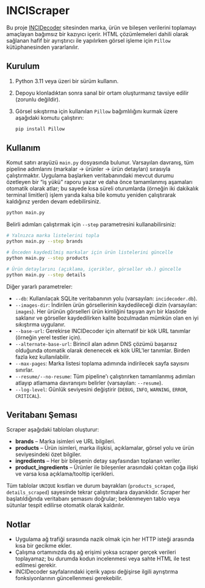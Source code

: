 # INCIScraper

Bu proje [INCIDecoder](https://incidecoder.com) sitesinden marka, ürün ve
bileşen verilerini toplamayı amaçlayan bağımsız bir kazıyıcı içerir. HTML
çözümlemeleri dahili olarak sağlanan hafif bir ayrıştırıcı ile yapılırken görsel
işleme için `Pillow` kütüphanesinden yararlanılır.

## Kurulum

1. Python 3.11 veya üzeri bir sürüm kullanın.
2. Depoyu klonladıktan sonra sanal bir ortam oluşturmanız tavsiye edilir (zorunlu
   değildir).
3. Görsel sıkıştırma için kullanılan `Pillow` bağımlılığını kurmak üzere aşağıdaki
   komutu çalıştırın:

   ```bash
   pip install Pillow
   ```

## Kullanım

Komut satırı arayüzü `main.py` dosyasında bulunur. Varsayılan davranış, tüm
pipeline adımlarını (markalar → ürünler → ürün detayları) sırasıyla
çalıştırmaktır. Uygulama başlarken veritabanındaki mevcut durumu özetleyen bir
“iş yükü” raporu yazar ve daha önce tamamlanmış aşamaları otomatik olarak
atlar; bu sayede kısa süreli oturumlarda (örneğin iki dakikalık terminal
limitleri) işlem yarıda kalsa bile komutu yeniden çalıştırarak kaldığınız
yerden devam edebilirsiniz.

```bash
python main.py
```

Belirli adımları çalıştırmak için `--step` parametresini kullanabilirsiniz:

```bash
# Yalnızca marka listelerini topla
python main.py --step brands

# Önceden kaydedilmiş markalar için ürün listelerini güncelle
python main.py --step products

# Ürün detaylarını (açıklama, içerikler, görseller vb.) güncelle
python main.py --step details
```

Diğer yararlı parametreler:

- `--db`: Kullanılacak SQLite veritabanının yolu (varsayılan: `incidecoder.db`).
- `--images-dir`: İndirilen ürün görsellerinin kaydedileceği dizin (varsayılan:
  `images`). Her ürünün görselleri ürün kimliğini taşıyan ayrı bir klasörde
  saklanır ve görseller kaydedilirken kalite bozulmadan mümkün olan en iyi
  sıkıştırma uygulanır.
- `--base-url`: Gerekirse INCIDecoder için alternatif bir kök URL tanımlar
  (örneğin yerel testler için).
- `--alternate-base-url`: Birincil alan adının DNS çözümü başarısız olduğunda
  otomatik olarak denenecek ek kök URL'ler tanımlar. Birden fazla kez
  kullanılabilir.
- `--max-pages`: Marka listesi toplama adımında indirilecek sayfa sayısını sınırlar.
- `--resume/--no-resume`: Tüm pipeline'ı çalıştırırken tamamlanmış adımları
  atlayıp atlamama davranışını belirler (varsayılan: `--resume`).
- `--log-level`: Günlük seviyesini değiştirir (`DEBUG`, `INFO`, `WARNING`, `ERROR`, `CRITICAL`).

## Veritabanı Şeması

Scraper aşağıdaki tabloları oluşturur:

- **brands** – Marka isimleri ve URL bilgileri.
- **products** – Ürün isimleri, marka ilişkisi, açıklamalar, görsel yolu ve
  ürün seviyesindeki özet bilgiler.
- **ingredients** – Her bir bileşenin detay sayfasından toplanan veriler.
- **product_ingredients** – Ürünler ile bileşenler arasındaki çoktan çoğa ilişki
  ve varsa kısa açıklama/tooltip içerikleri.

Tüm tablolar `UNIQUE` kısıtları ve durum bayrakları (`products_scraped`,
`details_scraped`) sayesinde tekrar çalıştırmalara dayanıklıdır. Scraper her
başlatıldığında veritabanı şemasını doğrular; beklenmeyen tablo veya sütunlar
tespit edilirse otomatik olarak kaldırılır.

## Notlar

- Uygulama ağ trafiği sırasında nazik olmak için her HTTP isteği arasında kısa
  bir gecikme ekler.
- Çalışma ortamınızda dış ağ erişimi yoksa scraper gerçek verileri toplayamaz;
  bu durumda kodun incelenmesi veya sahte HTML ile test edilmesi gerekir.
- INCIDecoder sayfalarındaki içerik yapısı değişirse ilgili ayrıştırma
  fonksiyonlarının güncellenmesi gerekebilir.
